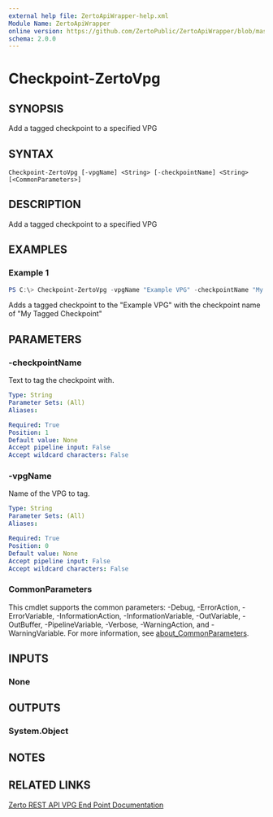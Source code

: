 ```yaml
---
external help file: ZertoApiWrapper-help.xml
Module Name: ZertoApiWrapper
online version: https://github.com/ZertoPublic/ZertoApiWrapper/blob/master/docs/Checkpoint-ZertoVpg.md
schema: 2.0.0
---
```


# Checkpoint-ZertoVpg

## SYNOPSIS
Add a tagged checkpoint to a specified VPG

## SYNTAX

```
Checkpoint-ZertoVpg [-vpgName] <String> [-checkpointName] <String> [<CommonParameters>]
```

## DESCRIPTION
Add a tagged checkpoint to a specified VPG

## EXAMPLES

### Example 1
```powershell
PS C:\> Checkpoint-ZertoVpg -vpgName "Example VPG" -checkpointName "My Tagged Checkpoint"
```

Adds a tagged checkpoint to the "Example VPG" with the checkpoint name of "My Tagged Checkpoint"

## PARAMETERS

### -checkpointName
Text to tag the checkpoint with.

```yaml
Type: String
Parameter Sets: (All)
Aliases:

Required: True
Position: 1
Default value: None
Accept pipeline input: False
Accept wildcard characters: False
```

### -vpgName
Name of the VPG to tag.

```yaml
Type: String
Parameter Sets: (All)
Aliases:

Required: True
Position: 0
Default value: None
Accept pipeline input: False
Accept wildcard characters: False
```

### CommonParameters
This cmdlet supports the common parameters: -Debug, -ErrorAction, -ErrorVariable, -InformationAction, -InformationVariable, -OutVariable, -OutBuffer, -PipelineVariable, -Verbose, -WarningAction, and -WarningVariable. For more information, see [about_CommonParameters](http://go.microsoft.com/fwlink/?LinkID=113216).

## INPUTS

### None
## OUTPUTS

### System.Object
## NOTES

## RELATED LINKS

[Zerto REST API VPG End Point Documentation](http://s3.amazonaws.com/zertodownload_docs/Latest/Zerto%20Virtual%20Replication%20Zerto%20Virtual%20Manager%20%28ZVM%29%20-%20vSphere%20Online%20Help/RestfulAPIs/StatusAPIs.5.100.html#)
